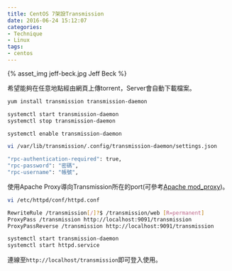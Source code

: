 ```yaml
---
title: CentOS 7架設Transmission
date: 2016-06-24 15:12:07
categories:
- Technique
- Linux
tags:
- centos
---
```


{% asset_img jeff-beck.jpg Jeff Beck %}

希望能夠在任意地點經由網頁上傳torrent，Server會自動下載檔案。

<!-- more -->

```bash 安裝Transmission
yum install transmission transmission-daemon
```

```bash 啟動再關閉，系統會自行產生設定檔
systemctl start transmission-daemon
systemctl stop transmission-daemon
```

```bash 設為開機即啟動
systemctl enable transmission-daemon
```

```bash 修改設定檔
vi /var/lib/transmission/.config/transmission-daemon/settings.json
```

```bash 設定檔內修改登入資訊
"rpc-authentication-required": true,
"rpc-password": "密碼",
"rpc-username": "帳號",
```

使用Apache Proxy導向Transmission所在的port(可參考[Apache mod_proxy](http://blog.marksylee.com/2016/06/24/apache-proxy-forward-reverse/))。

```bash 修改Apache設定
vi /etc/httpd/conf/httpd.conf
```

```bash 在port 80的VirtualHost內加入以下內容
RewriteRule /transmission[/]?$ /transmission/web [R=permanent]
ProxyPass /transmission http://localhost:9091/transmission
ProxyPassReverse /transmission http://localhost:9091/transmission
```

```bash 重啟服務
systemctl start transmission-daemon
systemctl start httpd.service
```

連線至`http://localhost/transmission`即可登入使用。